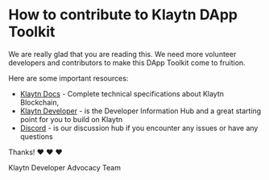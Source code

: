 # How to contribute to Klaytn DApp Toolkit

We are really glad that you are reading this. We need more volunteer developers and contributors to make this DApp Toolkit come to fruition.

Here are some important resources:

- [Klaytn Docs](https://docs.klaytn.foundation) - Complete technical specifications about Klaytn Blockchain,
- [Klaytn Developer](https://developer.klaytn.foundation) - is the Developer Information Hub and a great starting point for you to build on Klaytn
- [Discord](https://discord.gg/klaytnofficial) - is our discussion hub if you encounter any issues or have any questions

Thanks! :heart: :heart: :heart:

Klaytn Developer Advocacy Team